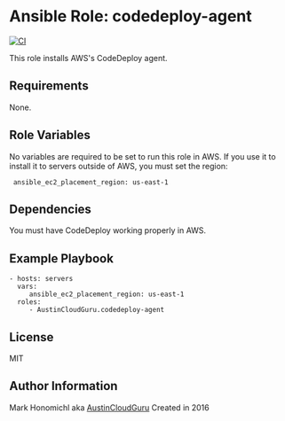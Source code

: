 Ansible Role: codedeploy-agent
=========
[![CI](https://github.com/austincloudguru/ansible-role-codedeploy-agent/workflows/CI/badge.svg?event=push)](https://github.com/austincloudguru/ansible-role-codedeploy-agent/actions?query=workflow%3ACI) 

This role installs AWS's CodeDeploy agent.

Requirements
------------

None.

Role Variables
--------------

No variables are required to be set to run this role in AWS.  If you use it to install it to servers outside of AWS, you must set the region:

     ansible_ec2_placement_region: us-east-1

Dependencies
------------

You must have CodeDeploy working properly in AWS.

Example Playbook
----------------

    - hosts: servers
      vars:
         ansible_ec2_placement_region: us-east-1
      roles:
         - AustinCloudGuru.codedeploy-agent

License
-------

MIT

Author Information
------------------

Mark Honomichl aka [AustinCloudGuru](https://austincloud.guru)
Created in 2016
